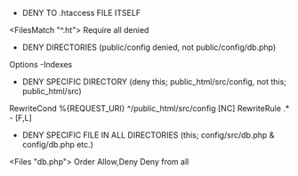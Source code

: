 - DENY TO .htaccess FILE ITSELF

<FilesMatch "^\.ht">
        Require all denied
</FilesMatch>





- DENY DIRECTORIES (public/config denied, not public/config/db.php)

Options -Indexes





- DENY SPECIFIC DIRECTORY (deny this; public_html/src/config, not this;  public_html/src)

RewriteCond %{REQUEST_URI} ^/public_html/src/config [NC]
RewriteRule .* - [F,L]




- DENY SPECIFIC FILE IN ALL DIRECTORIES (this; config/src/db.php & config/db.php etc.)

<Files "db.php">
Order Allow,Deny
Deny from all
</Files>
